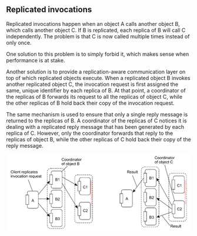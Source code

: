 ## Replicated invocations

Replicated invocations happen when an object A calls another object B, which calls another object C. If B is replicated, each replica of B will call C independently. The problem is that C is now called multiple times instead of only once.

One solution to this problem is to simply forbid it, which makes sense when performance is at stake.

Another solution is to provide a replication-aware communication layer on top of which replicated objects execute. When a replicated object B invokes another replicated object C, the invocation request is first assigned the same, unique identifier by each replica of B. At that point, a coordinator of the replicas of B forwards its request to all the replicas of object C, while the other replicas of B hold back their copy of the invocation request.

The same mechanism is used to ensure that only a single reply message is returned to the replicas of B. A coordinator of the replicas of C notices it is dealing with a replicated reply message that has been generated by each replica of C. However, only the coordinator forwards that reply to the replicas of object B, while the other replicas of C hold back their copy of the reply message.

<img src="../assets/replicated-invocations.png">
